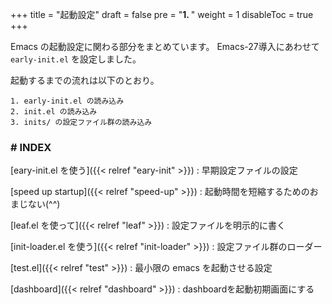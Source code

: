 +++
title = "起動設定"
draft = false
pre = "<b>1. </b>"
weight = 1
disableToc = true
+++

Emacs の起動設定に関わる部分をまとめています。
Emacs-27導入にあわせて `early-init.el` を設定しました。 

起動するまでの流れは以下のとおり。

```shellsession
1. early-init.el の読み込み
2. init.el の読み込み
3. inits/ の設定ファイル群の読み込み
```

### # INDEX

[eary-init.el を使う]({{< relref "eary-init" >}})
: 早期設定ファイルの設定

[speed up startup]({{< relref "speed-up" >}})
: 起動時間を短縮するためのおまじない(^^)

[leaf.el を使って]({{< relref "leaf" >}})
: 設定ファイルを明示的に書く

[init-loader.el を使う]({{< relref "init-loader" >}})
: 設定ファイル群のローダー

[test.el]({{< relref "test" >}})
: 最小限の emacs を起動させる設定

[dashboard]({{< relref "dashboard" >}})
: dashboardを起動初期画面にする


